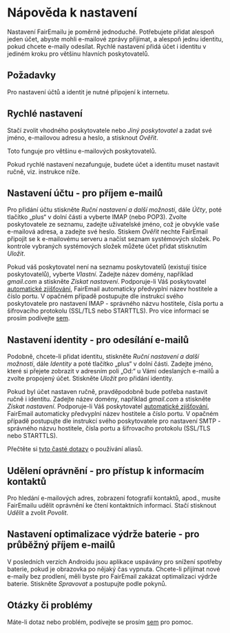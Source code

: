 # Nápověda k nastavení

Nastavení FairEmailu je poměrně jednoduché. Potřebujete přidat alespoň jeden účet, abyste mohli e-mailové zprávy přijímat, a alespoň jednu identitu, pokud chcete e-maily odesílat. Rychlé nastavení přidá účet i identitu v jediném kroku pro většinu hlavních poskytovatelů.

## Požadavky

Pro nastavení účtů a identit je nutné připojení k internetu.

## Rychlé nastavení

Stačí zvolit vhodného poskytovatele nebo *Jiný poskytovatel* a zadat své jméno, e-mailovou adresu a heslo, a stisknout *Ověřit*.

Toto funguje pro většinu e-mailových poskytovatelů.

Pokud rychlé nastavení nezafunguje, budete účet a identitu muset nastavit ručně, viz. instrukce níže.

## Nastavení účtu - pro příjem e-mailů

Pro přidání účtu stiskněte *Ruční nastavení a další možnosti*, dále *Účty*, poté tlačítko „plus“ v dolní části a vyberte IMAP (nebo POP3). Zvolte poskytovatele ze seznamu, zadejte uživatelské jméno, což je obvykle vaše e-mailová adresa, a zadejte své heslo. Stiskem *Ověřit* nechte FairEmail připojit se k e-mailovému serveru a načíst seznam systémových složek. Po kontrole vybraných systémových složek můžete účet přidat stisknutím *Uložit*.

Pokud váš poskytovatel není na seznamu poskytovatelů (existují tisíce poskytovatelů), vyberte *Vlastní*. Zadejte název domény, například *gmail.com* a stiskněte *Získat nastavení*. Podporuje-li Váš poskytovatel [automatické zjišťování](https://tools.ietf.org/html/rfc6186), FairEmail automaticky předvyplní název hostitele a číslo portu. V opačném případě postupujte dle instrukcí svého poskytovatele pro nastavení IMAP - správného názvu hostitele, čísla portu a šifrovacího protokolu (SSL/TLS nebo STARTTLS). Pro více informací se prosím podívejte [sem](https://github.com/34j/FairEmailFree/blob/master/FAQ.md#authorizing-accounts).

## Nastavení identity - pro odesílání e-mailů

Podobně, chcete-li přidat identitu, stiskněte *Ruční nastavení a další možnosti*, dále *Identity* a poté tlačítko „plus“ v dolní části. Zadejte jméno, které si přejete zobrazit v adresním poli „Od:“ u Vámi odeslaných e-mailů a zvolte propojený účet. Stiskněte *Uložit* pro přidání identity.

Pokud byl účet nastaven ručně, pravděpodobně bude potřeba nastavit ručně i identitu. Zadejte název domény, například *gmail.com* a stiskněte *Získat nastavení*. Podporuje-li Váš poskytovatel [automatické zjišťování](https://tools.ietf.org/html/rfc6186), FairEmail automaticky předvyplní název hostitele a číslo portu. V opačném případě postupujte dle instrukcí svého poskytovatele pro nastavení SMTP - správného názvu hostitele, čísla portu a šifrovacího protokolu (SSL/TLS nebo STARTTLS).

Přečtěte si [tyto časté dotazy](https://github.com/34j/FairEmailFree/blob/master/FAQ.md#FAQ9) o používání aliasů.

## Udělení oprávnění - pro přístup k informacím kontaktů

Pro hledání e-mailových adres, zobrazení fotografií kontaktů, apod., musíte FairEmailu udělit oprávnění ke čtení kontaktních informací. Stačí stisknout *Udělit* a zvolit *Povolit*.

## Nastavení optimalizace výdrže baterie - pro průběžný příjem e-mailů

V posledních verzích Androidu jsou aplikace uspávány pro snížení spotřeby baterie, pokud je obrazovka po nějaký čas vypnuta. Chcete-li přijímat nové e-maily bez prodlení, měli byste pro FairEmail zakázat optimalizaci výdrže baterie. Stiskněte *Spravovat* a postupujte podle pokynů.

## Otázky či problémy

Máte-li dotaz nebo problém, podívejte se prosím [sem](https://github.com/34j/FairEmailFree/blob/master/FAQ.md) pro pomoc.